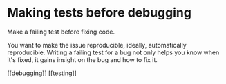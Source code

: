 # Making tests before debugging

Make a failing test before fixing code.

You want to make the issue reproducible, ideally, automatically reproducible. Writing a failing test for a bug not only helps you know when it's fixed, it gains insight on the bug and how to fix it.

[[debugging]]
[[testing]]